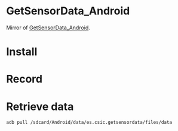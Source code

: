 # GetSensorData_Android
Mirror of [GetSensorData_Android](https://gitlab.com/getsensordatasuite/getsensordata_android).

# Install

# Record


# Retrieve data
```
adb pull /sdcard/Android/data/es.csic.getsensordata/files/data
```

